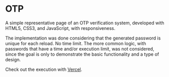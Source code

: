 # OTP
A simple representative page of an OTP verification system, developed with HTML5, CSS3, and JavaScript, with responsiveness.

The implementation was done considering that the generated password is unique for each reload. No time limit. The more common logic, with passwords that have a time and/or execution limit, was not considered, since the goal is only to demonstrate the basic functionality and a type of design.

Check out the execution with [Vercel](https://otp-luc.vercel.app/).
